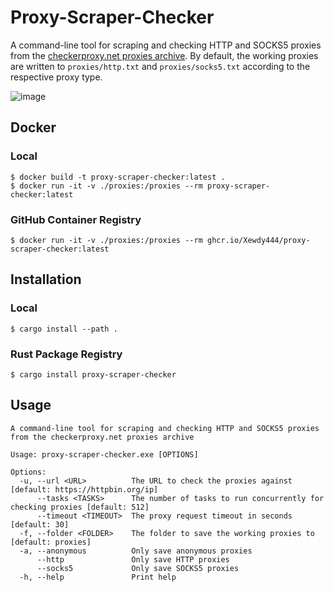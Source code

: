 # Proxy-Scraper-Checker
A command-line tool for scraping and checking HTTP and SOCKS5 proxies from the [checkerproxy.net proxies archive](https://checkerproxy.net/getAllProxy). By default, the working proxies are written to `proxies/http.txt` and `proxies/socks5.txt` according to the respective proxy type.

![image](https://github.com/Xewdy444/Proxy-Scraper-Checker/assets/95155966/91b55084-f82c-43d6-be29-6eaee1c8b23f)

## Docker

### Local
    $ docker build -t proxy-scraper-checker:latest .
    $ docker run -it -v ./proxies:/proxies --rm proxy-scraper-checker:latest

### GitHub Container Registry
    $ docker run -it -v ./proxies:/proxies --rm ghcr.io/Xewdy444/proxy-scraper-checker:latest

## Installation

### Local
    $ cargo install --path .

### Rust Package Registry
    $ cargo install proxy-scraper-checker

## Usage
```
A command-line tool for scraping and checking HTTP and SOCKS5 proxies from the checkerproxy.net proxies archive

Usage: proxy-scraper-checker.exe [OPTIONS]

Options:
  -u, --url <URL>          The URL to check the proxies against [default: https://httpbin.org/ip]
      --tasks <TASKS>      The number of tasks to run concurrently for checking proxies [default: 512]
      --timeout <TIMEOUT>  The proxy request timeout in seconds [default: 30]
  -f, --folder <FOLDER>    The folder to save the working proxies to [default: proxies]
  -a, --anonymous          Only save anonymous proxies
      --http               Only save HTTP proxies
      --socks5             Only save SOCKS5 proxies
  -h, --help               Print help
```
